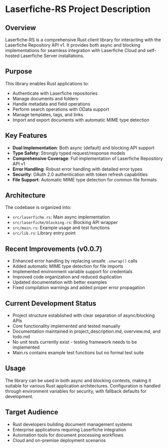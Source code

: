 # Laserfiche-RS Project Description

## Overview
Laserfiche-RS is a comprehensive Rust client library for interacting with the Laserfiche Repository API v1. It provides both async and blocking implementations for seamless integration with Laserfiche Cloud and self-hosted Laserfiche Server installations.

## Purpose
This library enables Rust applications to:
- Authenticate with Laserfiche repositories
- Manage documents and folders
- Handle metadata and field operations
- Perform search operations with OData support
- Manage templates, tags, and links
- Import and export documents with automatic MIME type detection

## Key Features
- **Dual Implementation**: Both async (default) and blocking API support
- **Type Safety**: Strongly typed request/response models
- **Comprehensive Coverage**: Full implementation of Laserfiche Repository API v1
- **Error Handling**: Robust error handling with detailed error types
- **Security**: OAuth 2.0 authentication with token refresh capabilities
- **File Support**: Automatic MIME type detection for common file formats

## Architecture
The codebase is organized into:
- `src/laserfiche.rs`: Main async implementation
- `src/laserfiche/blocking.rs`: Blocking API wrapper
- `src/main.rs`: Example usage and test functions
- `src/lib.rs`: Library entry point

## Recent Improvements (v0.0.7)
- Enhanced error handling by replacing unsafe `.unwrap()` calls
- Added automatic MIME type detection for file imports
- Implemented environment variable support for credentials
- Improved code organization and reduced duplication
- Updated documentation with better examples
- Fixed compilation warnings and added proper error propagation

## Current Development Status
- Project structure established with clear separation of async/blocking APIs
- Core functionality implemented and tested manually
- Documentation maintained in project_description.md, overview.md, and todo.md
- No unit tests currently exist - testing framework needs to be implemented
- Main.rs contains example test functions but no formal test suite

## Usage
The library can be used in both async and blocking contexts, making it suitable for various Rust application architectures. Configuration is handled through environment variables for security, with fallback defaults for development.

## Target Audience
- Rust developers building document management systems
- Enterprise applications requiring Laserfiche integration
- Automation tools for document processing workflows
- Cloud and on-premise deployment scenarios